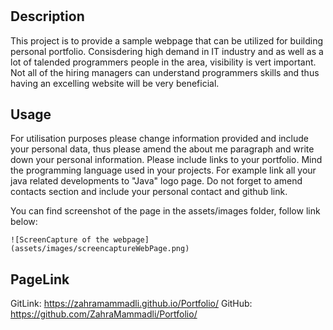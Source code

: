 # <Zahra Mammadli Portolio page>

## Description
This project is to provide a sample webpage that can be utilized for building personal portfolio. Consisdering high demand in IT industry and as well as a lot of talended programmers people in the area, visibility is vert important. Not all of the hiring managers can understand programmers skills and thus having an excelling website will be very beneficial. 



## Usage

For utilisation purposes please change information provided and include your personal data, thus please amend the about me paragraph and write down your personal information.
Please include links to your portfolio. Mind the programming language used in your projects. For example link all your java related developments to "Java" logo page. 
Do not forget to amend contacts section and include your personal contact and github link.

You can find screenshot of the page in the assets/images folder, follow link below:

   ``
    ![ScreenCapture of the webpage](assets/images/screencaptureWebPage.png)
    ``


## PageLink
GitLink: https://zahramammadli.github.io/Portfolio/
GitHub: https://github.com/ZahraMammadli/Portfolio/


